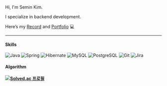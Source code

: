 <!-- #### About Me 
[![Notion Portfolio](https://img.shields.io/badge/Portfolio-Notion-e2e1d4?style=flat-square&logo=notion&logoColor=white)](https://discreet-antler-e8e.notion.site/5fb40d87757b41a6aba3797a20c46f30)
-->

Hi, I'm Semin Kim. 

I specialize in backend development.

Here’s my [Record](https://my.surfit.io/w/1574072383) 
and [Portfolio](https://drive.google.com/file/d/1qL3CxfuQU1ODaFeiSKuYdl0HC0iZmOOJ/view?usp=sharing) 💻

---

#### Skills
<p align="left">
    <img src="https://img.shields.io/badge/Java-007396?style=flat-square&logo=java&logoColor=white" alt="Java"/>
    <img src="https://img.shields.io/badge/Spring-6DB33F?style=flat-square&logo=spring&logoColor=white" alt="Spring"/>
    <img src="https://img.shields.io/badge/Hibernate-59666C?style=flat-square&logo=hibernate&logoColor=white" alt="Hibernate"/>
    <img src="https://img.shields.io/badge/MySQL-4479A1?style=flat-square&logo=mysql&logoColor=white" alt="MySQL"/>
    <img src="https://img.shields.io/badge/PostgreSQL-4169E1?style=flat-square&logo=postgresql&logoColor=white" alt="PostgreSQL"/>
    <img src="https://img.shields.io/badge/Git-F05032?style=flat-square&logo=git&logoColor=white" alt="Git"/>
    <img src="https://img.shields.io/badge/Jira-0052CC?style=flat-square&logo=jira&logoColor=white" alt="Jira"/>
</p>


#### Algorithm
#### [![Solved.ac 프로필](http://mazassumnida.wtf/api/mini/generate_badge?boj=2007ksm)](https://solved.ac/2007ksm)

